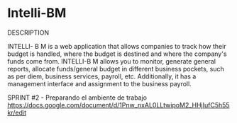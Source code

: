 # Intelli-BM


DESCRIPTION

INTELLI- B M is a web application that allows companies to track  how their budget is handled, where the budget is destined and where the company's funds come from. INTELLI-B M allows you to monitor, generate general reports, allocate funds/general budget in different business pockets, such as per diem, business services, payroll, etc. Additionally, it has a management interface and assignment to the business payroll. 


SPRINT #2 - Preparando el ambiente de trabajo
https://docs.google.com/document/d/1Pnw_nxAL0LLtwipoM2_HHjIufC5h55kr/edit
